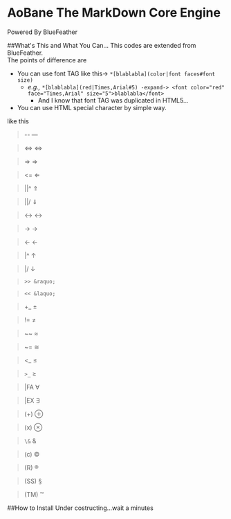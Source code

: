 AoBane The MarkDown Core Engine
======

Powered By BlueFeather 

##What's This and What You Can...
This codes are extended from BlueFeather.<br>
The points of difference are
* You can use font TAG like this-> `*[blablabla](color|font faces#font size)`
  * *e.g.,* `*[blablabla](red|Times,Arial#5) -expand-> <font color="red" face="Times,Arial" size="5">blablabla</font>`
    - And I know that font TAG was duplicated in HTML5...
* You can use HTML special character by simple way.

like this
> -- &mdash;

> <=> &hArr;

> => &rArr;

> <= &lArr;

> ||^ &uArr;

> ||/ &dArr;

> <-> &harr;

> -> &rarr;

> <- &larr;

> |^ &uarr;

> |/ &darr;

> `>> &raquo;`

> `<< &laquo;`

> +_ &plusmn;

> != &ne;

> ~~ &asymp;

> ~= &cong;

> <_ &le;

> `>_` &ge;

> |FA &forall;

> |EX &exist;

> (+) &oplus;

> (x) &otimes;

> `\&` &amp;

> (c) &copy;

> (R) &reg;

> (SS) &sect;

> (TM) &trade;

##How to Install
Under costructing...wait a minutes
